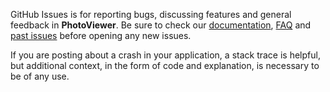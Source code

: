 GitHub Issues is for reporting bugs, discussing features and general feedback in **PhotoViewer**. Be sure to check our [documentation](http://cocoadocs.org/docsets/PhotoViewer), [FAQ](https://github.com/3lvis/PhotoViewer/wiki/FAQ) and [past issues](https://github.com/3lvis/PhotoViewer/issues?state=closed) before opening any new issues.

If you are posting about a crash in your application, a stack trace is helpful, but additional context, in the form of code and explanation, is necessary to be of any use.
